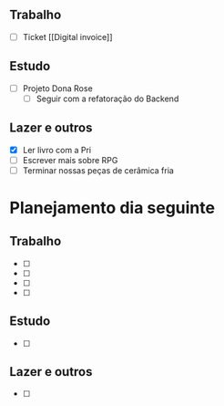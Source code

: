## Trabalho
- [ ] Ticket [[Digital invoice]]
## Estudo
- [ ] Projeto Dona Rose
	- [ ] Seguir com a refatoração do Backend
## Lazer e outros
- [x] Ler livro com a Pri
- [ ] Escrever mais sobre RPG
- [ ] Terminar nossas peças de cerâmica fria

# Planejamento dia seguinte
## Trabalho
- [ ] 
- [ ] 
- [ ] 
- [ ] 
## Estudo
- [ ] 
## Lazer e outros
- [ ] 

